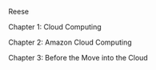 Reese

Chapter 1: Cloud Computing

Chapter 2: Amazon Cloud Computing

Chapter 3: Before the Move into the Cloud